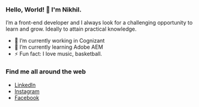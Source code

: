 ### Hello, World! 👋 I'm Nikhil.

I’m a front-end developer and I always look for a challenging opportunity to learn and grow. Ideally to attain practical knowledge.

* 🔭 I’m currently working in Cognizant
* 🌱 I’m currently learning Adobe AEM
* ⚡ Fun fact: I love music, basketball.

### Find me all around the web

* [LinkedIn](https://www.linkedin.com/in/nikhil-dasari-35645320a/)
* [Instagram](https://www.instagram.com/d.n.i.k.h.i.l/)
* [Facebook](https://www.facebook.com/danielnikhil10)


